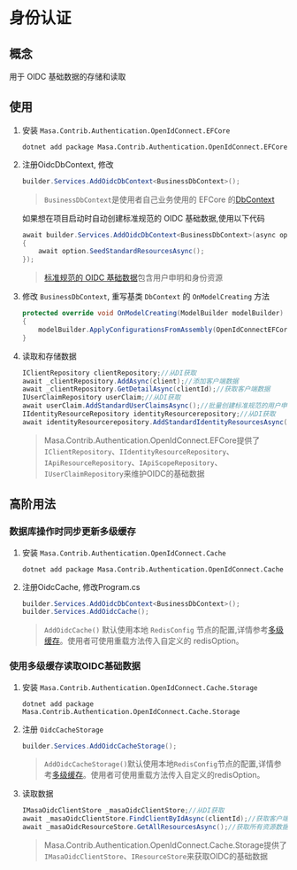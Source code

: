 ﻿# 身份认证

## 概念

用于 OIDC 基础数据的存储和读取

## 使用

1. 安装 `Masa.Contrib.Authentication.OpenIdConnect.EFCore`

   ```shell 终端
   dotnet add package Masa.Contrib.Authentication.OpenIdConnect.EFCore
   ```

2. 注册OidcDbContext, 修改

   ```csharp Program.cs
   builder.Services.AddOidcDbContext<BusinessDbContext>();
   ```

   > `BusinessDbContext`是使用者自己业务使用的 EFCore 的[DbContext](https://learn.microsoft.com/en-us/dotnet/api/microsoft.entityframeworkcore.dbcontext?view=efcore-7.0)

   如果想在项目启动时自动创建标准规范的 OIDC 基础数据,使用以下代码

   ```csharp 
   await builder.Services.AddOidcDbContext<BusinessDbContext>(async option =>
   {
       await option.SeedStandardResourcesAsync();
   });
   ```
   
   > [标准规范的 OIDC 基础数据](https://openid.net/specs/openid-connect-core-1_0.html#StandardClaims)包含用户申明和身份资源

3. 修改 `BusinessDbContext`, 重写基类 `DbContext` 的 `OnModelCreating` 方法

   ```csharp 
   protected override void OnModelCreating(ModelBuilder modelBuilder)
   {
       modelBuilder.ApplyConfigurationsFromAssembly(OpenIdConnectEFCore.Assembly);
   }
   ```

4. 读取和存储数据

   ```csharp 
   IClientRepository clientRepository;//从DI获取
   await _clientRepository.AddAsync(client);//添加客户端数据
   await _clientRepository.GetDetailAsync(clientId);//获取客户端数据
   IUserClaimRepository userClaim;//从DI获取
   await userClaim.AddStandardUserClaimsAsync();//批量创建标准规范的用户申明数据
   IIdentityResourceRepository identityResourcerepository;//从DI获取
   await identityResourcerepository.AddStandardIdentityResourcesAsync();//批量创建标准规范的身份资源数据
   ```

   > Masa.Contrib.Authentication.OpenIdConnect.EFCore提供了`IClientRepository`、`IIdentityResourceRepository`、`IApiResourceRepository`、`IApiScopeRepository`、`IUserClaimRepository`来维护OIDC的基础数据

## 高阶用法

### 数据库操作时同步更新多级缓存

1. 安装 `Masa.Contrib.Authentication.OpenIdConnect.Cache`

   ```shell 终端 
   dotnet add package Masa.Contrib.Authentication.OpenIdConnect.Cache
   ```

2. 注册OidcCache, 修改Program.cs

   ```csharp Program.cs
   builder.Services.AddOidcDbContext<BusinessDbContext>();
   builder.Services.AddOidcCache();
   ```

   > `AddOidcCache()` 默认使用本地 `RedisConfig` 节点的配置,详情参考[多级缓存](/framework/building-blocks/caching)。使用者可使用重载方法传入自定义的 redisOption。

### 使用多级缓存读取OIDC基础数据

1. 安装 `Masa.Contrib.Authentication.OpenIdConnect.Cache.Storage`

   ```shell 终端 
   dotnet add package Masa.Contrib.Authentication.OpenIdConnect.Cache.Storage
   ```

2. 注册 `OidcCacheStorage`

   ```csharp Program.cs
   builder.Services.AddOidcCacheStorage();
   ```

   > `AddOidcCacheStorage()`默认使用本地`RedisConfig`节点的配置,详情参考[多级缓存](/framework/building-blocks/caching)。使用者可使用重载方法传入自定义的redisOption。

3. 读取数据

   ```csharp 
   IMasaOidcClientStore _masaOidcClientStore;//从DI获取
   await _masaOidcClientStore.FindClientByIdAsync(clientId);//获取客户端数据
   await _masaOidcResourceStore.GetAllResourcesAsync();//获取所有资源数据
   ```
   
   > Masa.Contrib.Authentication.OpenIdConnect.Cache.Storage提供了`IMasaOidcClientStore`、`IResourceStore`来获取OIDC的基础数据